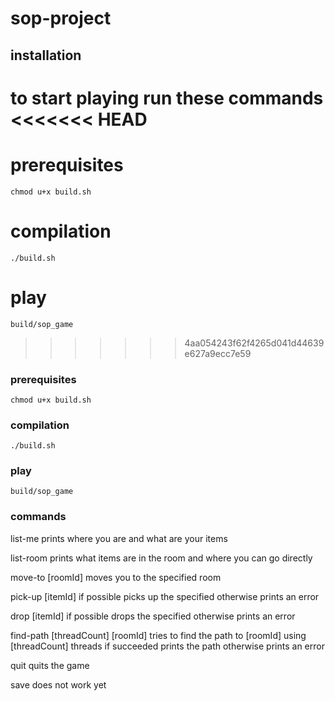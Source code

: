 # sop-project

## installation

to start playing run these commands
<<<<<<< HEAD
=======

# prerequisites

`chmod u+x build.sh`

# compilation

`./build.sh`

# play

`build/sop_game`
>>>>>>> 4aa054243f62f4265d041d44639e627a9ecc7e59

### prerequisites

`chmod u+x build.sh`

### compilation

`./build.sh`

### play

`build/sop_game`

### commands

list-me
prints where you are and what are your items

list-room
prints what items are in the room and where you can go directly

move-to [roomId]
moves you to the specified room

pick-up [itemId]
if possible picks up the specified otherwise prints an error

drop [itemId]
if possible drops the specified otherwise prints an error

find-path [threadCount] [roomId]
tries to find the path to [roomId] using [threadCount] threads
if succeeded prints the path
otherwise prints an error

quit
quits the game

save
does not work yet
